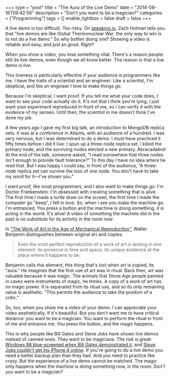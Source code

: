 +++
type = "post"
title = "The Aura of the Live Demo"
date = "2014-06-16T09:42:56"
description = "Don't you want to be a magician?"
categories = ["Programming"]
tags = []
enable_lightbox = false
draft = false
+++

<p>A live demo is too difficult. Too risky. On <a href="http://speaking.io/prep/live-demos/">speaking.io</a>, Zach Holman tells you that "live demos are like Global Thermonuclear War, the only way to win is to not do a live demo." So why bother doing one? Showing a video is reliable and easy, and just as good. Right?</p>
<p>When you show a video, you lose something vital. There's a reason people still do live demos, even though we all know better. The reason is that a live demo is <em>live</em>.</p>
<p>This liveness is particularly effective if your audience is programmers like me. I have the traits of a scientist and an engineer: Like a scientist, I'm skeptical, and like an engineer I love to make things go.</p>
<p>Because I'm skeptical, I want proof. If you tell me what your code does, I want to see your code actually do it. It's not that I think you're lying, I just want your experiment reproduced in front of me, so I can verify it with the evidence of my senses. Until then, the scientist in me doesn't think I've done my job.</p>
<p>A few years ago I gave my first big talk, an introduction to MongoDB replica sets. It was at a conference in Atlanta, with an audience of a hundred. I was very nervous, but I was determined to do a demo. I must have practiced it fifty times before I did it live: I spun up a three-node replica set, I killed the primary node, and the surviving nodes elected a new primary. Abracadabra! At the end of the talk, someone asked, "I read somewhere that three nodes isn't enough to provide fault tolerance?" To this day I have no idea where he read that. But I was happy I could say, in front of the audience, "A three-node replica set can survive the loss of one node. You don't have to take my word for it&mdash;I've shown you."</p>
<p>I want proof, like most programmers, and I also want to make things go. I'm Doctor Frankenstein: I'm obsessed with creating something that is alive. The first time I made a turtle draw on the screen, the first time I made the computer go "beep", I fell in love. So, when I see you make the machine go, I'm entranced. You press a button and the machine is doing something, it is acting in the world. It's alive! A video of something the machine did in the past is no substitute for its activity in the room <em>now</em>.</p>
<p>In <a href="https://www.marxists.org/reference/subject/philosophy/works/ge/benjamin.htm">"The Work of Art in the Age of Mechanical Reproduction"</a>, Walter Benjamin distinguishes between original art and copies:</p>
<blockquote>
<p>Even the most perfect reproduction of a work of art is lacking in one element: its presence in time and space, its unique existence at the place where it happens to be.</p>
</blockquote>
<p>Benjamin calls this element, this thing that's lost when art is copied, its "aura." He imagines that the first use of art was in ritual. Back then, art was valuable because it was magic. The animals that Stone Age people painted in caves were instruments of magic, he thinks. A copy of a work of art has no magic power. It is separated from its ritual use, and so its only remaining value is aesthetic. "This permits the audience to take the position of a critic."</p>
<p>So, too, when you show me a video of your demo. I can appreciate your video aesthetically, if it's beautiful. But you don't want me to have critical distance: you want to be a magician. You want to perform the ritual in front of me and entrance me. You press the button, and the magic happens.</p>
<p>This is why people like Bill Gates and Steve Jobs have shown live demos instead of canned ones. They want to be magicians. The risk is great: <a href="https://www.youtube.com/watch?v=yHxj-47csUU">Windows 98 blue-screened when Bill Gates demonstrated it</a>, and <a href="https://www.youtube.com/watch?v=znxQOPFg2mo">Steve Jobs couldn't get his iPhone 4 online</a>. If you're going to do a live demo you need a better backup plan than they had. And you need to practice like crazy. But the experience of a live demo cannot be matched. The magic only happens when the machine is doing something now, in the room. Don't you want to be a magician?</p>
    